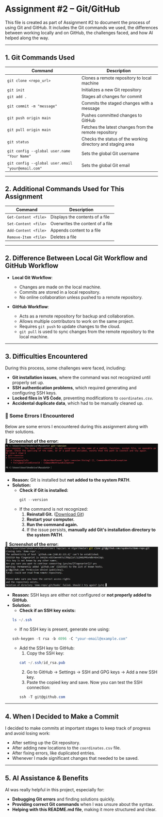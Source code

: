 # Assignment #2 – Git/GitHub

This file is created as part of Assignment #2 to document the process of using Git and GitHub. It includes the Git commands we used, the differences between working locally and on GitHub, the challenges faced, and how AI helped along the way.

---

## **1. Git Commands Used**

| Command                                           | Description                                                 |
| ------------------------------------------------- | ----------------------------------------------------------- |
| `git clone <repo_url>`                            | Clones a remote repository to local machine                 |
| `git init`                                        | Initializes a new Git repository                            |
| `git add .`                                       | Stages all changes for commit                               |
| `git commit -m "message"`                         | Commits the staged changes with a message                   |
| `git push origin main`                            | Pushes committed changes to GitHub                          |
| `git pull origin main`                            | Fetches the latest changes from the remote repository       |
| `git status`                                      | Checks the status of the working directory and staging area |
| `git config --global user.name "Your Name"`       | Sets the global Git username                                |
| `git config --global user.email "your@email.com"` | Sets the global Git email                                   |

---

## **2. Additional Commands Used for This Assignment**

| Command                   | Description                                      |
| ------------------------- | ------------------------------------------------ |
| `Get-Content <file>`      | Displays the contents of a file                  |
| `Set-Content <file>`      | Overwrites the content of a file                 |
| `Add-Content <file>`      | Appends content to a file                        |
| `Remove-Item <file>`      | Deletes a file                                   |


---

## **2. Difference Between Local Git Workflow and GitHub Workflow**

- **Local Git Workflow**:

  - Changes are made on the local machine.
  - Commits are stored in a local repository.
  - No online collaboration unless pushed to a remote repository.

- **GitHub Workflow**:

  - Acts as a remote repository for backup and collaboration.
  - Allows multiple contributors to work on the same project.
  - Requires `git push` to update changes to the cloud.
  - `git pull` is used to sync changes from the remote repository to the local machine.

---

## **3. Difficulties Encountered**

During this process, some challenges were faced, including:

- **Git installation issues**, where the command was not recognized until properly set up.
- **SSH authentication problems**, which required generating and configuring SSH keys.
- **Locked files in VS Code**, preventing modifications to `coordinates.csv`.
- **Accidental duplicate data**, which had to be manually cleaned up.

### **🛑 Some Errors I Encountered**
Below are some errors I encountered during this assignment along with their solutions.

📌 **Screenshot of the error:**
![Git not recognized error](img/git_not_recognized.png)

- **Reason:** Git is installed but **not added to the system PATH**.
- **Solution:**
  - **Check if Git is installed:**
    ```powershell
    git --version
    ```
  - If the command is not recognized:
    1. **Reinstall Git.** ([Download Git](https://git-scm.com/downloads))
    2. **Restart your computer.**
    3. **Run the command again.**
    4. If the issue persists, **manually add Git's installation directory to the system PATH**.

📌 **Screenshot of the error:**
![Git not recognized error](img/git_permission_denied.png)
- **Reason:** SSH keys are either not configured or **not properly added to GitHub**.
- **Solution:**
  - **Check if an SSH key exists:**
  ```powershell
  ls ~/.ssh
  ```
  - If no SSH key is present, generate one using:
  ```powershell
  ssh-keygen -t rsa -b 4096 -C "your-email@example.com"
  ```
  - Add the SSH key to GitHub:
    1. Copy the SSH key:
    ```powershell
    cat ~/.ssh/id_rsa.pub
    ```
    2. Go to GitHub → Settings → SSH and GPG keys → Add a new SSH key.
    3. Paste the copied key and save.
    Now you can test the SSH connection:
    ```powershell
    ssh -T git@github.com
    ```
---

## **4. When I Decided to Make a Commit**

I decided to make commits at important stages to keep track of progress and avoid losing work:

- After setting up the Git repository.
- After adding new locations to the `coordinates.csv` file.
- After fixing errors, like duplicated entries.
- Whenever I made significant changes that needed to be saved.

---

## **5. AI Assistance & Benefits**

AI was really helpful in this project, especially for:

- **Debugging Git errors** and finding solutions quickly.
- **Providing correct Git commands** when I was unsure about the syntax.
- **Helping with this README.md file**, making it more structured and clear.
